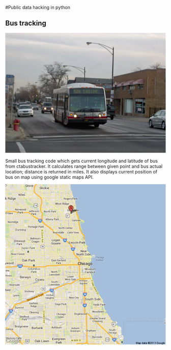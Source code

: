 #Public data hacking in python

## Bus tracking

![Bus 6610 - Chicago](/data/6610_bus.jpg)

Small bus tracking code which gets current longitude and latitude of bus
from ctabustracker. It calculates range between given point and bus actual
location; distance is returned in miles. It also displays current position
of bus on map using google static maps API.

![Output - Google staticmap](/data/staticmap_pic/9_bus_staticmap.png) 
